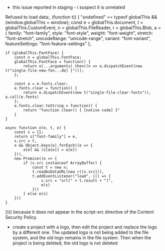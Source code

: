 - this issue reported in staging - i suspect it is unrelated

Refused to load data:,
(function t() {
    "undefined" == typeof globalThis && (window.globalThis = window);
    const e = globalThis.document,
          t = globalThis.CustomEvent,
          n = globalThis.FileReader,
          r = globalThis.Blob,
          a = {
              family: "font-family",
              style: "font-style",
              weight: "font-weight",
              stretch: "font-stretch",
              unicodeRange: "unicode-range",
              variant: "font-variant",
              featureSettings: "font-feature-settings"
          };

    if (globalThis.FontFace) {
        const n = globalThis.FontFace;
        globalThis.FontFace = function() {
            return o(...arguments).then((n => e.dispatchEvent(new t("single-file-new-fon...de] }")));
        };

        const a = e.fonts.clear;
        e.fonts.clear = function() {
            return e.dispatchEvent(new t("single-file-clear-fonts")), a.call(e.fonts)
        };
        e.fonts.clear.toString = function() {
            return "function clear() { [native code] }"
        }
    }

    async function o(e, t, o) {
        const s = {};
        return s["font-family"] = e,
        s.src = t,
        o && Object.keys(o).forEach((e => {
            a[e] && (s[a[e]] = o[e])
        })),
        new Promise((e => {
            if (s.src instanceof ArrayBuffer) {
                const t = new n;
                t.readAsDataURL(new r([s.src])),
                t.addEventListener("load", (() => {
                    s.src = "url(" + t.result + ")",
                    e(s)
                }))
            } else e(s)
        }))
    }
})() because it does not appear in the script-src directive of the Content Security Policy.


- create a project with a logo, then edit the project and replace the logo by a different one. The updated logo is not being added to the file system, and the old logo remains in the file system. Then when the project is being deleted, the old logo is not deleted